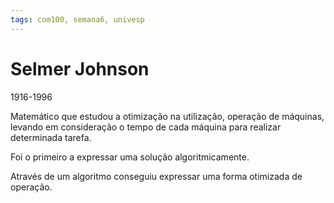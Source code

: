 ```yaml
---
tags: com100, semana6, univesp
---
```

# Selmer Johnson

1916-1996

Matemático que estudou a otimização na utilização, operação de máquinas, levando em consideração o tempo de cada máquina para realizar determinada tarefa.

Foi o primeiro a expressar uma solução algoritmicamente.

Através de um algoritmo conseguiu expressar uma forma otimizada de operação.

